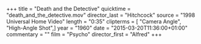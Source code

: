 +++
title = "Death and the Detective"
quicktime = "death_and_the_detective.mov"
director_last = "Hitchcock"
source = "1998 Universal Home Video"
length = "0:35"
clipterms = [ "Camera Angle", "High-Angle Shot",]
year = "1960"
date = "2015-03-20T11:36:00+01:00"
commentary = ""
film = "Psycho"
director_first = "Alfred"
+++
